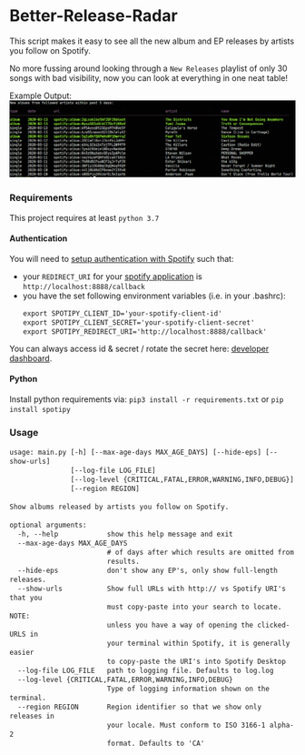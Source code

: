 # Better-Release-Radar
This script makes it easy to see all the new album and EP releases by artists you follow on Spotify. 

No more fussing around looking through a `New Releases` playlist of only 30 songs with bad visibility, now you can look at everything in one neat table!

Example Output:
![Example](https://github.com/PaulMcInnis/Better-Release-Radar/blob/master/example.png)

###  Requirements
This project requires at least `python 3.7`

#### Authentication
You will need to [setup authentication with Spotify](https://developer.spotify.com/documentation/general/guides/authorization-guide/) such that:
- your `REDIRECT_URI` for your [spotify application](https://developer.spotify.com/my-applications) is `http://localhost:8888/callback`
- you have the set following environment variables (i.e. in your .bashrc): 
  ```
  export SPOTIPY_CLIENT_ID='your-spotify-client-id'
  export SPOTIPY_CLIENT_SECRET='your-spotify-client-secret'
  export SPOTIPY_REDIRECT_URI='http://localhost:8888/callback'
  ```
  
You can always access id & secret / rotate the secret here: [developer dashboard](https://developer.spotify.com/dashboard/).

#### Python                
Install python requirements via:
`pip3 install -r requirements.txt` or `pip install spotipy`


### Usage
```
usage: main.py [-h] [--max-age-days MAX_AGE_DAYS] [--hide-eps] [--show-urls]
               [--log-file LOG_FILE]
               [--log-level {CRITICAL,FATAL,ERROR,WARNING,INFO,DEBUG}]
               [--region REGION]

Show albums released by artists you follow on Spotify.

optional arguments:
  -h, --help            show this help message and exit
  --max-age-days MAX_AGE_DAYS
                        # of days after which results are omitted from
                        results.
  --hide-eps            don't show any EP's, only show full-length releases.
  --show-urls           Show full URLs with http:// vs Spotify URI's that you
                        must copy-paste into your search to locate. NOTE:
                        unless you have a way of opening the clicked-URLS in
                        your terminal within Spotify, it is generally easier
                        to copy-paste the URI's into Spotify Desktop
  --log-file LOG_FILE   path to logging file. Defaults to log.log
  --log-level {CRITICAL,FATAL,ERROR,WARNING,INFO,DEBUG}
                        Type of logging information shown on the terminal.
  --region REGION       Region identifier so that we show only releases in
                        your locale. Must conform to ISO 3166-1 alpha-2
                        format. Defaults to 'CA'

```

